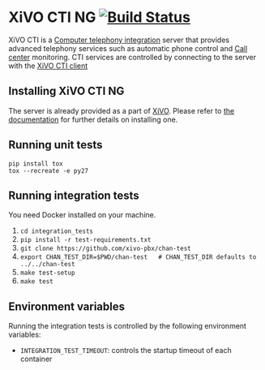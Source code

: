 XiVO CTI NG [![Build Status](https://travis-ci.org/xivo-pbx/xivo-ctid-ng.png?branch=master)](https://travis-ci.org/xivo-pbx/xivo-ctid-ng)
===========

XiVO CTI is a [Computer telephony integration](http://en.wikipedia.org/Computer_telephony_integration) server 
that provides advanced telephony services such as automatic phone control and 
[Call center](http://en.wikipedia.org/wiki/Call_center) monitoring. CTI services are controlled by connecting to 
the server with the [XiVO CTI client](https://github.com/xivo-pbx/xivo-client-qt)

Installing XiVO CTI NG
----------------------

The server is already provided as a part of [XiVO](http://documentation.xivo.io).
Please refer to [the documentation](http://documentation.xivo.io/en/stable/installation/installsystem.html) for
further details on installing one.

Running unit tests
------------------

```
pip install tox
tox --recreate -e py27
```

Running integration tests
-------------------------

You need Docker installed on your machine.

1. ```cd integration_tests```
2. ```pip install -r test-requirements.txt```
3. ```git clone https://github.com/xivo-pbx/chan-test```
4. ```export CHAN_TEST_DIR=$PWD/chan-test   # CHAN_TEST_DIR defaults to ../../chan-test```
4. ```make test-setup```
5. ```make test```

Environment variables
---------------------

Running the integration tests is controlled by the following environment variables:

* `INTEGRATION_TEST_TIMEOUT`: controls the startup timeout of each container
